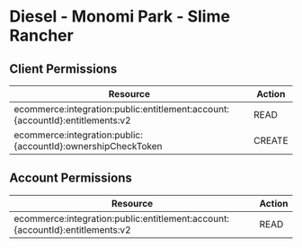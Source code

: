 # Diesel - Monomi Park - Slime Rancher


## Client Permissions
| Resource | Action |
| - | - |
| ecommerce:integration:public:entitlement:account:{accountId}:entitlements:v2 | READ |
| ecommerce:integration:public:{accountId}:ownershipCheckToken | CREATE |

## Account Permissions
| Resource | Action |
| - | - |
| ecommerce:integration:public:entitlement:account:{accountId}:entitlements:v2 | READ |

